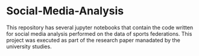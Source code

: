 # Social-Media-Analysis
This repository has several jupyter notebooks that contain the code written for social media analysis performed on the data of sports federations. This project was executed as part of the research paper manadated by the university studies.
